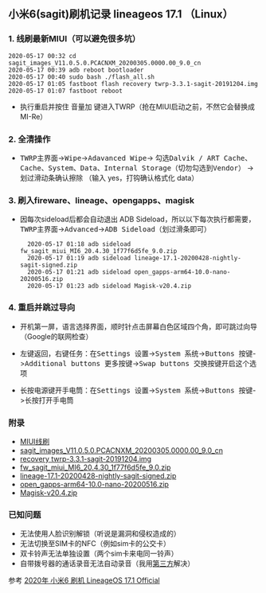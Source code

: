## 小米6(sagit)刷机记录 lineageos 17.1 （Linux）

### 1. 线刷最新MIUI（可以避免很多坑）
    2020-05-17 00:32 cd sagit_images_V11.0.5.0.PCACNXM_20200305.0000.00_9.0_cn
    2020-05-17 00:39 adb reboot bootloader
    2020-05-17 00:40 sudo bash ./flash_all.sh
    2020-05-17 01:05 fastboot flash recovery twrp-3.3.1-sagit-20191204.img
    2020-05-17 01:07 fastboot reboot
- 执行重启并按住 <kbd>音量加</kbd> 键进入TWRP（抢在MIUI启动之前，不然它会替换成MI-Re）

### 2. 全清操作
- <kbd>TWRP主界面</kbd>-><kbd>Wipe</kbd>-><kbd>Adavanced Wipe</kbd>-> 勾选<kbd>Dalvik / ART Cache</kbd>、<kbd>Cache</kbd>、<kbd>System</kbd>、<kbd>Data</kbd>、<kbd>Internal Storage</kbd>（切勿勾选到<kbd>Vendor</kbd>） -> 划过滑动条确认擦除
    （输入 yes，打钩确认格式化 data）

### 3. 刷入fireware、lineage、opengapps、magisk
- 因每次sideload后都会自动退出 ADB Sideload，所以以下每次执行都需要，<kbd>TWRP主界面</kbd>-><kbd>Advanced</kbd>-><kbd>ADB Sideload</kbd>（划过滑条即可）

        2020-05-17 01:18 adb sideload fw_sagit_miui_MI6_20.4.30_1f77f6d5fe_9.0.zip
        2020-05-17 01:19 adb sideload lineage-17.1-20200428-nightly-sagit-signed.zip
        2020-05-17 01:21 adb sideload open_gapps-arm64-10.0-nano-20200516.zip
        2020-05-17 01:23 adb sideload Magisk-v20.4.zip

### 4. 重启并跳过导向
- 开机第一屏，语言选择界面，顺时针点击屏幕白色区域四个角，即可跳过向导（Google的联网检查）
    
- 左键返回，右键任务：在<kbd>Settings 设置</kbd>-><kbd>System 系统</kbd>-><kbd>Buttons 按键</kbd>-><kbd>Additional buttons 更多按键</kbd>-><kbd>Swap buttons 交换按键</kbd>开启这个选项

- 长按电源键开手电筒：在<kbd>Settings 设置</kbd>-><kbd>System 系统</kbd>-><kbd>Buttons 按键</kbd>-><kbd>长按打开手电筒</kbd>

### 附录

- [MIUI线刷](https://www.miui.com/shuaji-393.html)
- [sagit_images_V11.0.5.0.PCACNXM_20200305.0000.00_9.0_cn](https://update.miui.com/updates/v1/fullromdownload.php?d=sagit&b=F&r=cn&n=)
- [recovery twrp-3.3.1-sagit-20191204.img](https://github.com/xiaomi-msm8998/twrp_device_xiaomi_sagit/releases)
- [fw_sagit_miui_MI6_20.4.30_1f77f6d5fe_9.0.zip](https://github.com/XiaomiFirmwareUpdater/firmware_xiaomi_sagit/releases/)
- [lineage-17.1-20200428-nightly-sagit-signed.zip](https://download.lineageos.org/sagit)
- [open_gapps-arm64-10.0-nano-20200516.zip](https://opengapps.org/)
- [Magisk-v20.4.zip](https://github.com/topjohnwu/Magisk/releases)


### 已知问题
- 无法使用人脸识别解锁（听说是漏洞和侵权造成的）
- 无法切换至SIM卡的NFC（例如sim卡的公交卡）
- 双卡铃声无法单独设置（两个sim卡来电同一铃声）
- 自带拨号器的通话录音无法自动录音（我用[第三方](https://gitlab.com/axet/android-call-recorder)解决）

参考 [2020年 小米6 刷机 LineageOS 17.1 Official](https://ericclose.github.io/Install-LineageOS-on-sagit.html)

